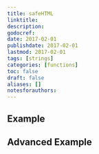 ```yaml
---
title: safeHTML
linktitle:
description:
godocref:
date: 2017-02-01
publishdate: 2017-02-01
lastmod: 2017-02-01
tags: [strings]
categories: [functions]
toc: false
draft: false
aliases: []
notesforauthors:
---
```


## Example

## Advanced Example

